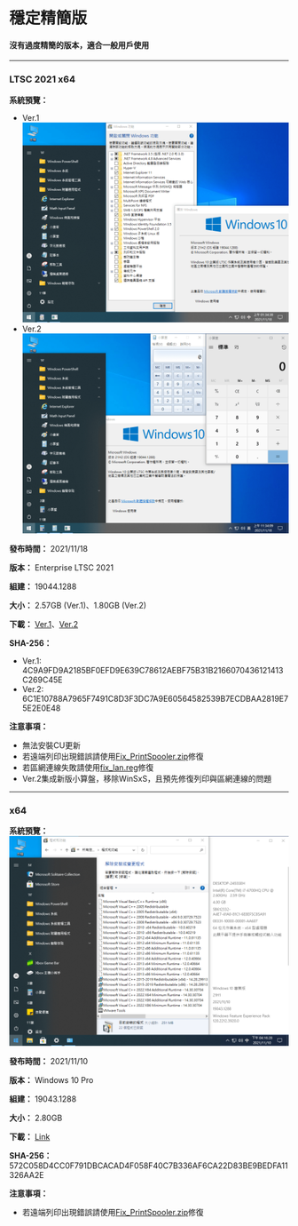 # 穩定精簡版

#### 沒有過度精簡的版本，適合一般用戶使用

----

### LTSC 2021 x64

**系統預覽：**
- Ver.1
![preview](/preview/Win10_LTSC_19044.1288_211118.png)
- Ver.2
![preview](/preview/Win10_LTSC_19044.1288_211118v2.png)

**發布時間：** 2021/11/18

**版本：** Enterprise LTSC 2021

**組建：** 19044.1288

**大小：** 2.57GB (Ver.1)、1.80GB (Ver.2)

**下載：** [Ver.1](https://drive.google.com/uc?export=download&id=1h7Ir6jB1SMDUdeeWNWj-q_EWyGSea67d)、[Ver.2](https://drive.google.com/uc?export=download&id=1ZC-nGa-Q_SKHUKAStrAgp9GGCzINEpy4)

**SHA-256：**
- Ver.1: 4C9A9FD9A2185BF0EFD9E639C78612AEBF75B31B2166070436121413C269C45E
- Ver.2: 6C1E10788A7965F7491C8D3F3DC7A9E60564582539B7ECDBAA2819E75E2E0E48

**注意事項：**
- 無法安裝CU更新
- 若遠端列印出現錯誤請使用[Fix_PrintSpooler.zip](https://github.com/WhatTheBlock/WindowsSimplify/releases/download/w10.211118/Fix_PrintSpooler.zip)修復
- 若區網連線失敗請使用[fix_lan.reg](https://github.com/WhatTheBlock/WindowsSimplify/releases/download/w10.211118/fix_lan.reg)修復
- Ver.2集成新版小算盤，移除WinSxS，且預先修復列印與區網連線的問題

----

### x64

**系統預覽：**
![preview](/preview/Win10_19043.1288_211110.png)

**發布時間：** 2021/11/10

**版本：** Windows 10 Pro

**組建：** 19043.1288

**大小：** 2.80GB

**下載：** [Link](https://drive.google.com/uc?export=download&id=1P9oamJ0UgoBM7fNw26ql9CbjH3tXSDe7)

**SHA-256：** 572C058D4CC0F791DBCACAD4F058F40C7B336AF6CA22D83BE9BEDFA11326AA2E

**注意事項：**
- 若遠端列印出現錯誤請使用[Fix_PrintSpooler.zip](https://github.com/WhatTheBlock/WindowsSimplify/releases/download/w10.211118/Fix_PrintSpooler.zip)修復
